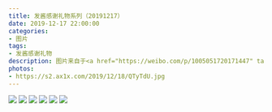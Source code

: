 ```yaml
---
title: 发酱感谢礼物系列（20191217）
date: 2019-12-17 22:00:00
categories:
- 图片
tags:
- 发酱感谢礼物
description: 图片来自于<a href="https://weibo.com/p/1005051720171447" target="_blank">quanmmmmm</a><br/> “谢谢小柳的杯子，很可爱呢～今次破费了～😎😎”
photos: 
- https://s2.ax1x.com/2019/12/18/QTyTdU.jpg
---
```


![](https://s2.ax1x.com/2019/12/18/QTyWzn.jpg)
![](https://s2.ax1x.com/2019/12/18/QTy5LV.jpg)
![](https://s2.ax1x.com/2019/12/18/QTyRRs.jpg)
![](https://s2.ax1x.com/2019/12/18/QTy2Gj.jpg)
![](https://s2.ax1x.com/2019/12/18/QTy7oF.jpg)
![](https://s2.ax1x.com/2019/12/18/QTybi4.jpg)